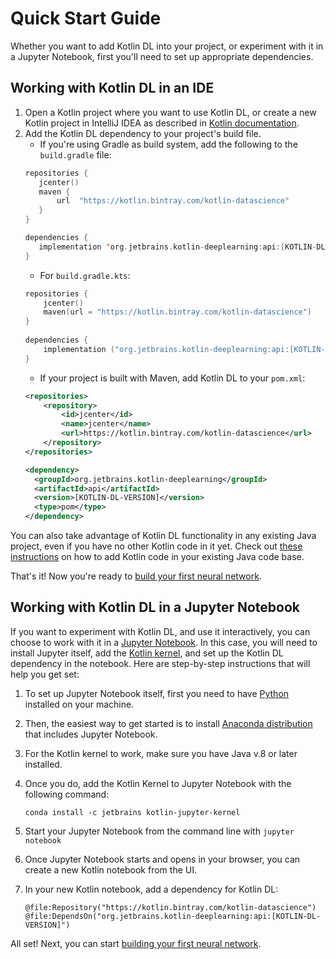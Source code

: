 # Quick Start Guide

Whether you want to add Kotlin DL into your project, or experiment with it in a Jupyter Notebook, first you'll need to 
set up appropriate dependencies.  

## Working with Kotlin DL in an IDE
1. Open a Kotlin project where you want to use Kotlin DL, or create a new Kotlin project in IntelliJ IDEA as described 
in [Kotlin documentation](https://kotlinlang.org/docs/tutorials/jvm-get-started.html).
2. Add the Kotlin DL dependency to your project's build file. 
    * If you're using Gradle as build system, add the following to the `build.gradle` file:
    ```kotlin
   repositories {
       jcenter()
       maven {
           url  "https://kotlin.bintray.com/kotlin-datascience"
       }
   }
   
   dependencies {
       implementation 'org.jetbrains.kotlin-deeplearning:api:[KOTLIN-DL-VERSION]'
   }
    ```  
   * For `build.gradle.kts`: 
   ```kotlin
   repositories {
       jcenter()
       maven(url = "https://kotlin.bintray.com/kotlin-datascience")
   }
       
   dependencies {
       implementation ("org.jetbrains.kotlin-deeplearning:api:[KOTLIN-DL-VERSION]")
   }
   ```   
   * If your project is built with Maven, add Kotlin DL to your `pom.xml`: 
   ```xml
   <repositories>
       <repository>
           <id>jcenter</id>
           <name>jcenter</name>
           <url>https://kotlin.bintray.com/kotlin-datascience</url>
       </repository>
   </repositories>
   
   <dependency>
     <groupId>org.jetbrains.kotlin-deeplearning</groupId>
     <artifactId>api</artifactId>
     <version>[KOTLIN-DL-VERSION]</version>
     <type>pom</type>
   </dependency>
   ```
 
You can also take advantage of Kotlin DL functionality in any existing Java project, even if you have no other Kotlin 
code in it yet. Check out [these instructions](https://kotlinlang.org/docs/tutorials/mixing-java-kotlin-intellij.html#adding-kotlin-source-code-to-an-existing-java-project) 
on how to add Kotlin code  in your existing Java code base. 
  
That's it! Now you're ready to [build your first neural network](create_your_first_nn.md). 

## Working with Kotlin DL in a Jupyter Notebook
If you want to experiment with Kotlin DL, and use it interactively, you can choose to work with it in 
a [Jupyter Notebook](https://jupyter.org). In this case, you will need to install Jupyter itself, add the 
[Kotlin kernel](https://github.com/Kotlin/kotlin-jupyter), and set up the Kotlin DL dependency in the notebook. 
Here are step-by-step instructions that will help you get set:

1. To set up Jupyter Notebook itself, first you need to have [Python](https://www.python.org/) installed on your machine. 
2. Then, the easiest way to get started is to install [Anaconda distribution](https://www.anaconda.com/products/individual) that includes Jupyter Notebook. 
3. For the Kotlin kernel to work, make sure you have Java v.8 or later installed. 
4. Once you do, add the Kotlin Kernel to Jupyter Notebook with the following command: 

    ```conda install -c jetbrains kotlin-jupyter-kernel```
5. Start your Jupyter Notebook from the command line with `jupyter notebook`
6. Once Jupyter Notebook starts and opens in your browser, you can create a new Kotlin notebook from the UI. 
7. In your new Kotlin notebook, add a dependency for Kotlin DL:
    ```
   @file:Repository("https://kotlin.bintray.com/kotlin-datascience")
   @file:DependsOn("org.jetbrains.kotlin-deeplearning:api:[KOTLIN-DL-VERSION]")
   ```

All set! Next, you can start [building your first neural network](create_your_first_nn.md).
 
